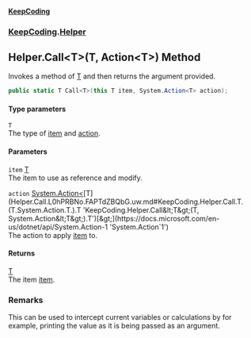 #### [KeepCoding](index.md 'index')
### [KeepCoding](KeepCoding.md 'KeepCoding').[Helper](Helper.md 'KeepCoding.Helper')
## Helper.Call&lt;T&gt;(T, Action&lt;T&gt;) Method
Invokes a method of [T](Helper.Call.L0hPRBNo.FAPTdZBQbG.uw.md#KeepCoding.Helper.Call.T.(T.System.Action.T.).T 'KeepCoding.Helper.Call&lt;T&gt;(T, System.Action&lt;T&gt;).T') and then returns the argument provided.  
```csharp
public static T Call<T>(this T item, System.Action<T> action);
```
#### Type parameters
<a name='KeepCoding.Helper.Call.T.(T.System.Action.T.).T'></a>
`T`  
The type of [item](Helper.Call.L0hPRBNo.FAPTdZBQbG.uw.md#KeepCoding.Helper.Call.T.(T.System.Action.T.).item 'KeepCoding.Helper.Call&lt;T&gt;(T, System.Action&lt;T&gt;).item') and [action](Helper.Call.L0hPRBNo.FAPTdZBQbG.uw.md#KeepCoding.Helper.Call.T.(T.System.Action.T.).action 'KeepCoding.Helper.Call&lt;T&gt;(T, System.Action&lt;T&gt;).action').
  
#### Parameters
<a name='KeepCoding.Helper.Call.T.(T.System.Action.T.).item'></a>
`item` [T](Helper.Call.L0hPRBNo.FAPTdZBQbG.uw.md#KeepCoding.Helper.Call.T.(T.System.Action.T.).T 'KeepCoding.Helper.Call&lt;T&gt;(T, System.Action&lt;T&gt;).T')  
The item to use as reference and modify.
  
<a name='KeepCoding.Helper.Call.T.(T.System.Action.T.).action'></a>
`action` [System.Action&lt;](https://docs.microsoft.com/en-us/dotnet/api/System.Action-1 'System.Action`1')[T](Helper.Call.L0hPRBNo.FAPTdZBQbG.uw.md#KeepCoding.Helper.Call.T.(T.System.Action.T.).T 'KeepCoding.Helper.Call&lt;T&gt;(T, System.Action&lt;T&gt;).T')[&gt;](https://docs.microsoft.com/en-us/dotnet/api/System.Action-1 'System.Action`1')  
The action to apply [item](Helper.Call.L0hPRBNo.FAPTdZBQbG.uw.md#KeepCoding.Helper.Call.T.(T.System.Action.T.).item 'KeepCoding.Helper.Call&lt;T&gt;(T, System.Action&lt;T&gt;).item') to.
  
#### Returns
[T](Helper.Call.L0hPRBNo.FAPTdZBQbG.uw.md#KeepCoding.Helper.Call.T.(T.System.Action.T.).T 'KeepCoding.Helper.Call&lt;T&gt;(T, System.Action&lt;T&gt;).T')  
The item [item](Helper.Call.L0hPRBNo.FAPTdZBQbG.uw.md#KeepCoding.Helper.Call.T.(T.System.Action.T.).item 'KeepCoding.Helper.Call&lt;T&gt;(T, System.Action&lt;T&gt;).item').
### Remarks
This can be used to intercept current variables or calculations by for example, printing the value as it is being passed as an argument.  
